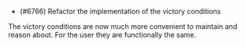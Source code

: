 - (#6766) Refactor the implementation of the victory conditions

The victory conditions are now much more convenient to maintain and reason about. For the user they are functionally the same. 
